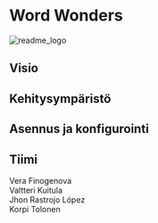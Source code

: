 # Word Wonders
![readme_logo](https://github.com/Jxkume/LanguageApp/assets/104062080/e17200f4-be1d-4c37-bb88-7bed8f440b72)

## Visio

## Kehitysympäristö

## Asennus ja konfigurointi

## Tiimi
Vera Finogenova  
Valtteri Kuitula  
Jhon Rastrojo López  
Korpi Tolonen

